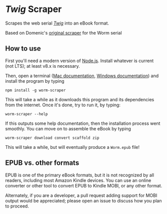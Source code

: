 # _Twig_ Scraper

Scrapes the web serial [_Twig_](https://twigserial.wordpress.com/) into an eBook format.

Based on Domenic's [original scraper](https://github.com/domenic/worm-scraper) for the Worm serial

## How to use

First you'll need a modern version of [Node.js](https://nodejs.org/en/). Install whatever is current (not LTS); at least v8.x is necessary.

Then, open a terminal ([Mac documentation](http://blog.teamtreehouse.com/introduction-to-the-mac-os-x-command-line), [Windows documentation](http://www.howtogeek.com/235101/10-ways-to-open-the-command-prompt-in-windows-10/)) and install the program by typing

```
npm install -g worm-scraper
```

This will take a while as it downloads this program and its dependencies from the internet. Once it's done, try to run it, by typing:

```
worm-scraper --help
```

If this outputs some help documentation, then the installation process went smoothly. You can move on to assemble the eBook by typing

```
worm-scraper download convert scaffold zip
```

This will take a while, but will eventually produce a `Worm.epub` file!

## EPUB vs. other formats

EPUB is one of the primary eBook formats, but it is not recognized by all readers, including most Amazon Kindle devices. You can use an online converter or other tool to convert EPUB to Kindle MOBI, or any other format.

Alternately, if you are a developer, a pull request adding support for MOBI output would be appreciated; please open an issue to discuss how you plan to proceed.
